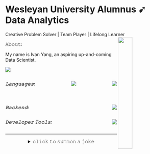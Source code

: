 <!--
**I-Y-03/I-Y-03** is a ✨ _special_ ✨ repository because its `README.md` (this file) appears on your GitHub profile.

Here are some ideas to get you started:

- 🔭 I’m currently working on ...
- 🌱 I’m currently learning ...
- 👯 I’m looking to collaborate on ...
- 🤔 I’m looking for help with ...
- 💬 Ask me about ...
- 📫 How to reach me: ...
- 😄 Pronouns: ...
- ⚡ Fun fact: ...
-->

# Wesleyan University Alumnus ➹ Data Analytics 
 Creative Problem Solver | Team Player | Lifelong Learner
<img src="/***.png" align="right" width="30%" />

<p>𝙰𝚋𝚘𝚞𝚝: </p>
<p align="left">
My name is Ivan Yang, an aspiring up-and-coming Data Scientist.
</p>
<p align="left">
<a target="_blank" href="https://www.linkedin.com/in/ivan-hanyu-yang/"><img src="https://img.shields.io/badge/let's connect 🤝-%230077B5.svg?&style=flat-square&logo=linkedin&logoColor=white" /></a>
</a>
</p>
<p align="left">


</p>
<h5 style="display: flex; justify-content: space-between; margin: 0; padding: 0;">
<p>𝙻𝚊𝚗𝚐𝚞𝚊𝚐𝚎𝚜: </p>
<p><img src="https://img.shields.io/badge/-Python-white?style=flat-square&logo=python" />
<p><img src="https://img.shields.io/badge/R-276DC3?style=for-the-badge&logo=r&logoColor=white?style=flat-square&logo=typescript&logoColor=3178C6" />
</p>
</h5>
<h5 style="display: flex; justify-content: space-between; margin: 0; padding: 0;">
<p> </p>
<p></p>
</h5>
<h5 style="display: flex; justify-content: space-between; margin: 0; padding: 0;">
<p>𝙱𝚊𝚌𝚔𝚎𝚗𝚍: </p>
<p>
<img src="https://img.shields.io/badge/-MySQL-white?style=flat-square&logo=MySQL&logoColor=4479A1" />
</p>
</h5>
<h5 style="display: flex; justify-content: space-between; margin: 0; padding: 0;">
<p>𝙳𝚎𝚟𝚎𝚕𝚘𝚙𝚎𝚛 𝚃𝚘𝚘𝚕𝚜: </p>
<p><img src="https://img.shields.io/badge/-Git-white?style=flat-square&logo=Git" />

</h5>

---

<details align="center">
<summary>𝚌𝚕𝚒𝚌𝚔 𝚝𝚘 𝚜𝚞𝚖𝚖𝚘𝚗 𝚊 𝚓𝚘𝚔𝚎</summary>
<img src="https://readme-jokes.vercel.app/api?theme=graywhite" />
</details>

